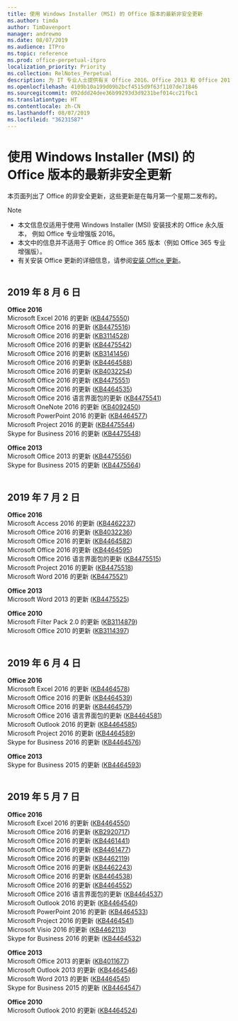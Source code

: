```yaml
---
title: 使用 Windows Installer (MSI) 的 Office 版本的最新非安全更新
ms.author: timda
author: TimDavenport
manager: andrewmo
ms.date: 08/07/2019
ms.audience: ITPro
ms.topic: reference
ms.prod: office-perpetual-itpro
localization_priority: Priority
ms.collection: RelNotes_Perpetual
description: 为 IT 专业人士提供有关 Office 2016、Office 2013 和 Office 2010 永久版本的最新非安全更新信息的链接
ms.openlocfilehash: 4109b10a199d09b2bcf4515d9f63f1107de71846
ms.sourcegitcommit: 092ddd24dee36b99293d3d9231bef014cc21fbc1
ms.translationtype: HT
ms.contentlocale: zh-CN
ms.lasthandoff: 08/07/2019
ms.locfileid: "36231587"
---
```

# <a name="latest-non-security-updates-for-versions-of-office-that-use-windows-installer-msi"></a>使用 Windows Installer (MSI) 的 Office 版本的最新非安全更新

本页面列出了 Office 的非安全更新，这些更新是在每月第一个星期二发布的。

> [!NOTE]
> - 本文信息仅适用于使用 Windows Installer (MSI) 安装技术的 Office 永久版本， 例如 Office 专业增强版 2016。
> - 本文中的信息并不适用于 Office 的 Office 365 版本（例如 Office 365 专业增强版）。
> - 有关安装 Office 更新的详细信息，请参阅[安装 Office 更新](https://support.office.com/article/2ab296f3-7f03-43a2-8e50-46de917611c5)。
<br/><br/>

## <a name="august-6-2019"></a>2019 年 8 月 6 日

**Office 2016**<br/>
Microsoft Excel 2016 的更新 ([KB4475550](https://support.microsoft.com/help/4475550))<br/>
Microsoft Office 2016 的更新 ([KB4475516](https://support.microsoft.com/help/4475516))<br/>
Microsoft Office 2016 的更新 ([KB3114528](https://support.microsoft.com/help/3114528))<br/>
Microsoft Office 2016 的更新 ([KB4475542](https://support.microsoft.com/help/4475542))<br/>
Microsoft Office 2016 的更新 ([KB3141456](https://support.microsoft.com/help/3141456))<br/>
Microsoft Office 2016 的更新 ([KB4464588](https://support.microsoft.com/help/4464588))<br/>
Microsoft Office 2016 的更新 ([KB4032254](https://support.microsoft.com/help/4032254))<br/>
Microsoft Office 2016 的更新 ([KB4475551](https://support.microsoft.com/help/4475551))<br/>
Microsoft Office 2016 的更新 ([KB4464535](https://support.microsoft.com/help/4464535))<br/>
Microsoft Office 2016 语言界面包的更新 ([KB4475541](https://support.microsoft.com/help/4475541))<br/>
Microsoft OneNote 2016 的更新 ([KB4092450](https://support.microsoft.com/help/4092450))<br/>
Microsoft PowerPoint 2016 的更新 ([KB4464577](https://support.microsoft.com/help/4464577))<br/>
Microsoft Project 2016 的更新 ([KB4475544](https://support.microsoft.com/help/4475544))<br/>
Skype for Business 2016 的更新 ([KB4475548](https://support.microsoft.com/help/4475548))<br/>

**Office 2013**<br/>
Microsoft Office 2013 的更新 ([KB4475556](https://support.microsoft.com/help/4475556))<br/>
Skype for Business 2015 的更新 ([KB4475564](https://support.microsoft.com/help/4475564))<br/><br/>



## <a name="july-2-2019"></a>2019 年 7 月 2 日

**Office 2016**<br/>
Microsoft Access 2016 的更新 ([KB4462237](https://support.microsoft.com/help/4462237))<br/>
Microsoft Office 2016 的更新 ([KB4032236](https://support.microsoft.com/help/4032236))<br/>
Microsoft Office 2016 的更新 ([KB4464582](https://support.microsoft.com/help/4464582))<br/>
Microsoft Office 2016 的更新 ([KB4464595](https://support.microsoft.com/help/4464595))<br/>
Microsoft Office 2016 语言界面包的更新 ([KB4475515](https://support.microsoft.com/help/4475515))<br/>
Microsoft Project 2016 的更新 ([KB4475518](https://support.microsoft.com/help/4475518))<br/>
Microsoft Word 2016 的更新 ([KB4475521](https://support.microsoft.com/help/4475521))<br/>


**Office 2013**<br/>
Microsoft Word 2013 的更新 ([KB4475525](https://support.microsoft.com/help/4475525))<br/>


**Office 2010**<br/>
Microsoft Filter Pack 2.0 的更新 ([KB3114879](https://support.microsoft.com/help/3114879))<br/>Microsoft Office 2010 的更新 ([KB3114397](https://support.microsoft.com/help/3114397))<br/><br/>

## <a name="june-4-2019"></a>2019 年 6 月 4 日

**Office 2016**<br/>
Microsoft Excel 2016 的更新 ([KB4464578](https://support.microsoft.com/help/4464578))<br/>
Microsoft Office 2016 的更新 ([KB4464539](https://support.microsoft.com/help/4464539))<br/>
Microsoft Office 2016 的更新 ([KB4464579](https://support.microsoft.com/help/4464579))<br/>
Microsoft Office 2016 语言界面包的更新 ([KB4464581](https://support.microsoft.com/help/4464581))<br/>
Microsoft Outlook 2016 的更新 ([KB4464585](https://support.microsoft.com/help/4464585))<br/>
Microsoft Project 2016 的更新 ([KB4464589](https://support.microsoft.com/help/4464589))<br/>
Skype for Business 2016 的更新 ([KB4464576](https://support.microsoft.com/help/4464576))<br/>

**Office 2013**<br/>
Skype for Business 2015 的更新 ([KB4464593](https://support.microsoft.com/help/4464593))<br/>
<br/>
## <a name="may-7-2019"></a>2019 年 5 月 7 日

**Office 2016**<br/>
Microsoft Excel 2016 的更新 ([KB4464550](https://support.microsoft.com/help/4464550))<br/>
Microsoft Office 2016 的更新 ([KB2920717](https://support.microsoft.com/help/2920717))<br/>
Microsoft Office 2016 的更新 ([KB4461441](https://support.microsoft.com/help/4461441))<br/>
Microsoft Office 2016 的更新 ([KB4461477](https://support.microsoft.com/help/4461477))<br/>
Microsoft Office 2016 的更新 ([KB4462119](https://support.microsoft.com/help/4462119))<br/>
Microsoft Office 2016 的更新 ([KB4462243](https://support.microsoft.com/help/4462243))<br/>
Microsoft Office 2016 的更新 ([KB4464538](https://support.microsoft.com/help/4464538))<br/>
Microsoft Office 2016 的更新 ([KB4464552](https://support.microsoft.com/help/4464552))<br/>
Microsoft Office 2016 语言界面包的更新 ([KB4464537](https://support.microsoft.com/help/4464537))<br/>
Microsoft Outlook 2016 的更新 ([KB4464540](https://support.microsoft.com/help/4464540))<br/>
Microsoft PowerPoint 2016 的更新 ([KB4464533](https://support.microsoft.com/help/4464533))<br/>
Microsoft Project 2016 的更新 ([KB4464541](https://support.microsoft.com/help/4464541))<br/>
Microsoft Visio 2016 的更新 ([KB4462113](https://support.microsoft.com/help/4462113))<br/>
Skype for Business 2016 的更新 ([KB4464532](https://support.microsoft.com/help/4464532))<br/>

**Office 2013**<br/>
Microsoft Office 2013 的更新 ([KB4011677](https://support.microsoft.com/help/4011677))<br/>
Microsoft Outlook 2013 的更新 ([KB4464546](https://support.microsoft.com/help/4464546))<br/>
Microsoft Word 2013 的更新 ([KB4464545](https://support.microsoft.com/help/4464545))<br/>
Skype for Business 2015 的更新 ([KB4464547](https://support.microsoft.com/help/4464547))<br/>

**Office 2010**<br/>
Microsoft Outlook 2010 的更新 ([KB4464524](https://support.microsoft.com/help/4464524))
